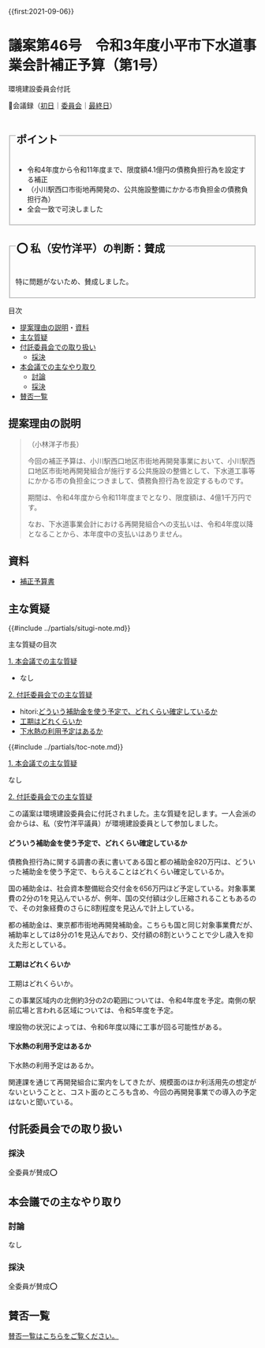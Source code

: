 {{first:2021-09-06}}

# 議案第46号　令和3年度小平市下水道事業会計補正予算（第1号）

<i class="fa fa-gavel" aria-hidden="true"></i> 環境建設委員会付託

<p id="read-kaigiroku">📄会議録（<a href="https://ssp.kaigiroku.net/tenant/kodaira/SpMinuteView.html?council_id=1240&schedule_id=2&minute_id=510&is_search=true">初日</a>｜<a href="https://ssp.kaigiroku.net/tenant/kodaira/SpMinuteView.html?council_id=1251&schedule_id=2&minute_id=9&is_search=true">委員会</a>｜<a href="https://ssp.kaigiroku.net/tenant/kodaira/SpMinuteView.html?council_id=1240&schedule_id=6&minute_id=558&is_search=true">最終日</a>）</p>

<fieldset class="pnt">
  <legend><h2>ポイント</h2></legend>

- 令和4年度から令和11年度まで、限度額4.1億円の債務負担行為を設定する補正
- （小川駅西口市街地再開発の、公共施設整備にかかる市負担金の債務負担行為）
- 全会一致で可決しました

</fieldset>

<fieldset class="sanpi">
  <legend><h2>⭕️ 私（安竹洋平）の判断：賛成</h2></legend>

特に問題がないため、賛成しました。

</fieldset>

<div class="toc">

目次

- [提案理由の説明](#提案理由の説明)・[資料](#資料)
- [主な質疑](#主な質疑)
- [付託委員会での取り扱い](#付託委員会での取り扱い)
  - [採決](#採決)
- [本会議での主なやり取り](#本会議での主なやり取り)
  - [討論](#討論)
  - [採決](#採決-1)
- [賛否一覧](#賛否一覧)

</div>

## 提案理由の説明

>（小林洋子市長）
>
> 今回の補正予算は、小川駅西口地区市街地再開発事業において、小川駅西口地区市街地再開発組合が施行する公共施設の整備として、下水道工事等にかかる市の負担金につきまして、債務負担行為を設定するものです。
>
> 期間は、令和4年度から令和11年度までとなり、限度額は、4億1千万円です。
>
> なお、下水道事業会計における再開発組合への支払いは、令和4年度以降となることから、本年度中の支払いはありません。

## 資料

- [補正予算書](https://www.city.kodaira.tokyo.jp/kurashi/093/093400.html)

<div class="ippan-situgi">

## 主な質疑
{{#include ../partials/situgi-note.md}}

<div class="toc">

主な質疑の目次

[1. 本会議での主な質疑](#1-本会議での主な質疑)

- なし

[2. 付託委員会での主な質疑](#2-付託委員会での主な質疑)

- hitori:[どういう補助金を使う予定で、どれくらい確定しているか](#どういう補助金を使う予定でどれくらい確定しているか)
- [工期はどれくらいか](#工期はどれくらいか)
- [下水熱の利用予定はあるか](#下水熱の利用予定はあるか)

{{#include ../partials/toc-note.md}}

</div>

<div class="situgi-heading" id="1-本会議での主な質疑"><a class="header" href="#1-本会議での主な質疑">1. 本会議での主な質疑</a></div>

なし

<div class="situgi-heading" id="2-付託委員会での主な質疑"><a class="header" href="#2-付託委員会での主な質疑">2. 付託委員会での主な質疑</a></div>

この議案は環境建設委員会に付託されました。主な質疑を記します。一人会派の会からは、私（安竹洋平議員）が環境建設委員として参加しました。

#### どういう補助金を使う予定で、どれくらい確定しているか

<div class="bln bleft yasutake" data-speaker="⭐️安竹洋平議員（一人会派の会）">

債務負担行為に関する調書の表に書いてある国と都の補助金820万円は、どういった補助金を使う予定で、もらえることはどれくらい確定しているか。

</div>

<div class="bln bright" data-speaker="下水道課長補佐（小野）">

国の補助金は、社会資本整備総合交付金を656万円ほど予定している。対象事業費の2分の1を見込んでいるが、例年、国の交付額は少し圧縮されることもあるので、その対象経費のさらに8割程度を見込んで計上している。

</div>

<div class="bln bright" data-speaker="下水道課長補佐（小野）">

都の補助金は、東京都市街地再開発補助金。こちらも国と同じ対象事業費だが、補助率としては8分の1を見込んでおり、交付額の8割ということで少し歳入を抑えた形としている。

</div>

#### 工期はどれくらいか

<div class="bln bleft" data-speaker="他会派の議員">

工期はどれくらいか。

</div>

<div class="bln bright" data-speaker="下水道課長（萩原）">

この事業区域内の北側約3分の2の範囲については、令和4年度を予定。南側の駅前広場と言われる区域については、令和5年度を予定。

</div>

<div class="bln bright" data-speaker="環境部長（田中）">

埋設物の状況によっては、令和6年度以降に工事が回る可能性がある。

</div>

#### 下水熱の利用予定はあるか

<div class="bln bleft" data-speaker="他会派の議員">

下水熱の利用予定はあるか。

</div>

<div class="bln bright" data-speaker="下水道課長（萩原）">

関連課を通じて再開発組合に案内をしてきたが、規模面のほか利活用先の想定がないということと、コスト面のところも含め、今回の再開発事業での導入の予定はないと聞いている。

</div>

</div>

## 付託委員会での取り扱い
### 採決
全委員が賛成⭕️

## 本会議での主なやり取り
### 討論
なし

### 採決
全委員が賛成⭕️

## 賛否一覧
[賛否一覧はこちらをご覧ください。](./index.md#賛否)